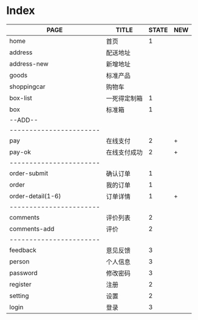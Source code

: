 # Index

| PAGE | TITLE | STATE | NEW |
|------|--------|------|-----|
| home | 首页 | 1 |
| address | 配送地址 |
| address-new | 新增地址 |
| goods | 标准产品 |
| shoppingcar | 购物车 |
| box-list | 一死得定制箱 | 1 |
| box | 标准箱 | 1 |
|--ADD--|
|-----------------------|
| pay | 在线支付 | 2 | +
| pay-ok | 在线支付成功 | 2 | +
|-----------------------|
| order-submit | 确认订单 | 1 |
| order | 我的订单 | 1 |
| order-detail(1-6) | 订单详情 | 1 | +
|-----------------------|
| comments | 评价列表 | 2
| comments-add | 评价 | 2 
|-----------------------|
| feedback | 意见反馈 | 3 |
| person | 个人信息 | 3 |
| password | 修改密码 | 3 |
| register | 注册 | 2 |
| setting | 设置 | 2 |
| login | 登录 | 3 |
